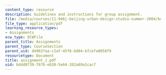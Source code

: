```yaml
---
content_type: resource
description: Guidelines and instructions for group assignment.
file: /media/courses/11-946j-beijing-urban-design-studio-summer-2004/bddd0f397676e6385e64202a69a1cacf_assignment_1.pdf
file_type: application/pdf
learning_resource_types:
- Assignments
ocw_type: OCWFile
parent_title: Assignments
parent_type: CourseSection
parent_uid: d49637aa-c2af-45f8-bd04-bfcefa0058f9
resourcetype: Document
title: assignment_1.pdf
uid: bddd0f39-7676-e638-5e64-202a69a1cacf
---
```

